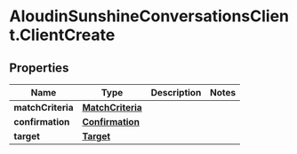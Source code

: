 # AloudinSunshineConversationsClient.ClientCreate

## Properties

Name | Type | Description | Notes
------------ | ------------- | ------------- | -------------
**matchCriteria** | [**MatchCriteria**](MatchCriteria.md) |  | 
**confirmation** | [**Confirmation**](Confirmation.md) |  | 
**target** | [**Target**](Target.md) |  | 


